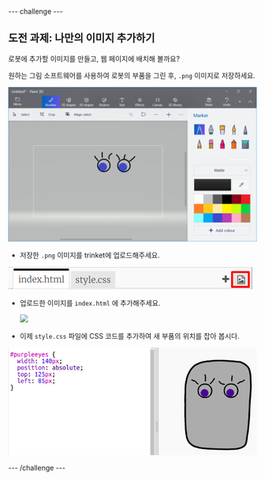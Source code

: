 --- challenge ---

## 도전 과제: 나만의 이미지 추가하기

로봇에 추가할 이미지를 만들고, 웹 페이지에 배치해 볼까요?

원하는 그림 소프트웨어를 사용하여 로봇의 부품을 그린 후, `.png` 이미지로 저장하세요.

![스크린샷](images/robot-eyes-edit.png)

+ 저장한 `.png` 이미지를 trinket에 업로드해주세요.

![스크린샷](images/robot-image-add.png)

+ 업로드한 이미지를 `index.html` 에 추가해주세요. 

    <img id="purpleeyes" src="purpleeyes.png">
    

+ 이제 `style.css` 파일에 CSS 코드를 추가하여 새 부품의 위치를 잡아 봅시다.

![스크린샷](images/robot-use-purple-eyes.png)

--- /challenge ---
